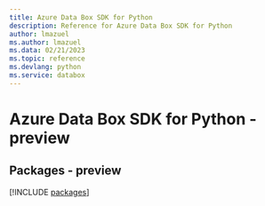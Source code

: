 ```yaml
---
title: Azure Data Box SDK for Python
description: Reference for Azure Data Box SDK for Python
author: lmazuel
ms.author: lmazuel
ms.data: 02/21/2023
ms.topic: reference
ms.devlang: python
ms.service: databox
---
```

# Azure Data Box SDK for Python - preview
## Packages - preview
[!INCLUDE [packages](data-box-index.md)]